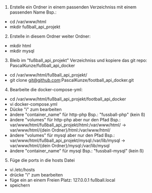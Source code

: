 1. Erstelle ein Ordner in einem passenden Verzeichniss mit einem passenden Name Bsp.:
  - cd /var/www/html
  - mkdir fußball_api_projekt
2. Erstelle in diesem Ordner  weiter Ordner:
  - mkdir html
  - mkdir mysql
3. Bleib im "fußball_api_projekt" Verzeichniss und kopiere das git repo: PascalKunze/fußball_api_docker
  - cd /var/www/html/fußball_api_projekt/
  - git clone git@github.com:PascalKunze/football_api_docker.git
4. Bearbeite die docker-compose-yml:
  - cd /var/www/html/fußball_api_projekt/football_api_docker
  - vi docker-compose.yml
  - Dücke "i" zum bearbeiten
  - ändere "container_name" für http-php Bsp.: "fussball-php" (kein ß)
  - ändere "volumes" für http-php aber nur den Pfad Bsp.:
  var/www/html/fußball_api_projekt/html:/var/www/html/ -> var/www/html/{dein Ordner}/html:/var/www/html/
  - ändere "volumes" für mysql aber nur den Pfad Bsp.:
  var/www/html/fußball_api_projekt/mysql:/var/lib/mysql -> var/www/html/{dein Ordner}/mysql:/var/lib/mysql
  - ändere "container_name" für mysql Bsp.: "fussball-mysql" (kein ß)
5. Füge die ports in die hosts Datei
  - vi /etc/hosts
  - drücke "i" zum bearbeiten
  - füge ein an einem Freien Platz: 127.0.0.1 fußball.local
  - speichern
